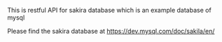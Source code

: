 This is restful API for sakira database which is an example database of mysql

Please find the sakira database at https://dev.mysql.com/doc/sakila/en/
